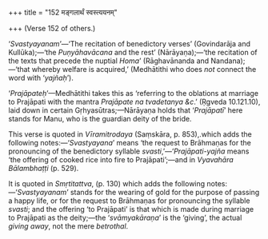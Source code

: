 +++
title = "152 मङ्गलार्थं स्वस्त्ययनम्"

+++
(Verse 152 of others.)

‘*Svastyayanam*’—‘The recitation of benedictory verses’ (Govindarāja and
Kullūka);—‘the *Puṇyāhavācana* and the rest’ (Nārāyaṇa);—‘the recitation
of the texts that precede the nuptial *Homa*’ (Rāghavānanda and
Nandana);—‘that whereby welfare is acquired,’ (Medhātithi who does *not*
connect the word with ‘*yajñaḥ*’).

‘*Prajāpateḥ*’—Medhātithi takes this as ‘referring to the oblations at
marriage to Prajāpati with the mantra *Prajāpate na tvadetanya &c*.’
(Ṛgveda 10.121.10), laid down in certain Gṛhyasūtras;—Nārāyaṇa holds
that ‘*Prajāpatī*’ here stands for Manu, who is the guardian deity of
the bride.

This verse is quoted in *Vīramitrodaya* (Saṃskāra, p. 853),.which adds
the following notes:—‘*Svastyayana*’ means ‘the request to Brāhmaṇas for
the pronouncing of the benedictory syllable
*svasti*,’—‘*Prajāpati-yajña* means ‘the offering of cooked rice into
fire to Prajāpati’;—and in *Vyavahāra Bālambhaṭṭi* (p. 529).

It is quoted in *Smṛtitattva*, (p. 130) which adds the following
notes:—‘*Svastyayanam*’ stands for the wearing of gold for the purpose
of passing a happy life, or for the request to Brāhmaṇas for pronouncing
the syllable *svasti*; and the offering ‘to Prajāpati’ is that which is
made during marriage to Prajāpati as the deity;—the ‘*svāmyakāraṇa*’ is
the ‘giving’, the actual *giving away*, not the mere *betrothal*.
